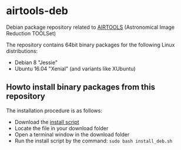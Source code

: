# airtools-deb
Debian package repository related to [AIRTOOLS](https://github.com/ewelot/airtools)
(Astronomical Image Reduction TOOLSet)  

The repository contains 64bit binary packages for the following Linux distributions:  
  - Debian 8 "Jessie"  
  - Ubuntu 16.04 "Xenial" (and variants like XUbuntu)


## Howto install binary packages from this repository

The installation procedure is as follows:
- Download the
  [install script](https://github.com/ewelot/airtools/raw/master/install_deb.sh)
- Locate the file in your download folder
- Open a terminal window in the download folder
- Run the install script by the command: `sudo bash install_deb.sh`
